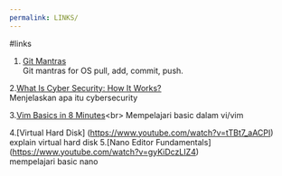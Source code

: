 ```yaml
---
permalink: LINKS/
---
```


#links

1. [Git Mantras](https://osp4diss.vlsm.org/osp-119.html)<br>
Git mantras for OS pull, add, commit, push.

2.[What Is Cyber Security: How It Works?](https://youtu.be/inWWhr5tnEA?feature=shared)<br>
Menjelaskan apa itu cybersecurity 
 
3.[Vim Basics in 8 Minutes](https://youtu.be/ggSyF1SVFr4?si=J8_XKPxVu63ntte_)<br> 
Mempelajari basic dalam vi/vim

4.[Virtual Hard Disk] (https://www.youtube.com/watch?v=tTBt7_aACPI)<br>
explain virtual hard disk
5.[Nano Editor Fundamentals] (https://www.youtube.com/watch?v=gyKiDczLIZ4) <br>
mempelajari basic nano

